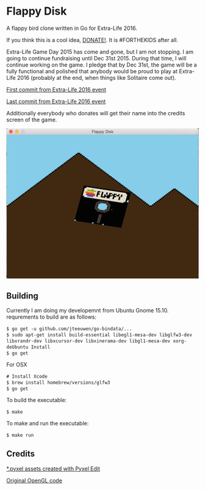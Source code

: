 Flappy Disk
===========

A flappy bird clone written in Go for Extra-Life 2016.

If you think this is a cool idea, [DONATE!](http://www.extra-life.org/participant/hurricanerix).  It is #FORTHEKIDS after all.

Extra-Life Game Day 2015 has come and gone, but I am not stopping.  I am going to continue fundraising until Dec 31st 2015.  During that time, I will continue working on the game.  I pledge that by Dec 31st, the game will be a fully functional and polished that anybody would be proud to play at Extra-Life 2016 (probably at the end, when things like Solitaire come out).

[First commit from Extra-Life 2016 event](https://github.com/hurricanerix/FlappyDisk/commit/8b0f5916fee5fc910fab048135529ee5e3573173)

[Last commit from Extra-Life 2016 event](https://github.com/hurricanerix/FlappyDisk/commit/0628e4290990e309a8af25286fab8849ee0f435f)

Additionally everybody who donates will get their name into the credits screen of the game.

![](https://github.com/hurricanerix/FlappyDisk/blob/master/screenshot.png)

Building
--------

Currently I am doing my developemnt from Ubuntu Gnome 15.10. requrements to build are as follows:

```
$ go get -u github.com/jteeuwen/go-bindata/...
$ sudo apt-get install build-essential libegl1-mesa-dev libglfw3-dev libxrandr-dev libxcursor-dev libxinerama-dev libgl1-mesa-dev xorg-deUbuntu Install
$ go get
```

For OSX

```
# Install Xcode
$ brew install homebrew/versions/glfw3
$ go get
```

To build the executable:

```
$ make
```

To make and run the executable:

```
$ make run
```

Credits
-------

[*.pyxel assets created with Pyxel Edit](http://pyxeledit.com/)

[Original OpenGL code](https://github.com/go-gl/examples/tree/master/glfw31-gl41core-cube)
